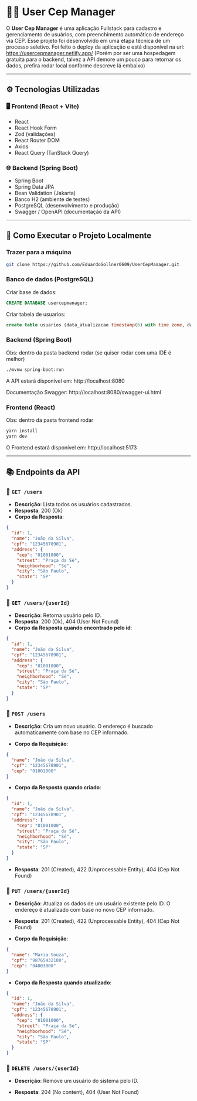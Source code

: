# 🧑‍💼 User Cep Manager

O **User Cep Manager** é uma aplicação Fullstack para cadastro e gerenciamento de usuários, com preenchimento automático de endereço via CEP. Esse projeto foi desenvolvido em uma etapa técnica de um processo seletivo. Foi feito o deploy da aplicação e está disponível na url: https://usercepmanager.netlify.app/  (Porém por ser uma hospedagem gratuita para o backend, talvez a API demore um pouco para retornar os dados, prefira rodar local conforme descreve lá embaixo)

---

## ⚙️ Tecnologias Utilizadas

### 🖥️ Frontend (React + Vite)
- React
- React Hook Form
- Zod (validações)
- React Router DOM
- Axios
- React Query (TanStack Query)

### 🌐 Backend (Spring Boot)
- Spring Boot
- Spring Data JPA
- Bean Validation (Jakarta)
- Banco H2 (ambiente de testes)
- PostgreSQL (desenvolvimento e produção)
- Swagger / OpenAPI (documentação da API)

---

## 🚀 Como Executar o Projeto Localmente

### Trazer para a máquina 
```bash
git clone https://github.com/EduardoGollner0609/UserCepManager.git
```

### Banco de dados (PostgreSQL)
Criar base de dados:
```sql
CREATE DATABASE usercepmanager;
```

Criar tabela de usuarios:
```sql
create table usuarios (data_atualizacao timestamp(6) with time zone, data_criacao timestamp(6) with time zone not null, id bigint generated by default as identity, bairro varchar(255) not null, cep varchar(255) not null, cidade varchar(255) not null, cpf varchar(255) not null unique, estado varchar(255) not null, logradouro varchar(255) not null, nome varchar(255) not null, primary key (id));
```

### Backend (Spring Boot)
Obs: dentro da pasta backend rodar (se quiser rodar com uma IDE é melhor)
```bash
./mvnw spring-boot:run
```
A API estará disponível em: http://localhost:8080

Documentação Swagger: http://localhost:8080/swagger-ui.html

### Frontend (React)
Obs: dentro da pasta frontend rodar
```bash
yarn install
yarn dev
```
O Frontend estará disponível em: http://localhost:5173

---
## 📚 Endpoints da API

### 🔹 `GET /users`

- **Descrição**: Lista todos os usuários cadastrados.
- **Resposta**: 200 (Ok)
- **Corpo da Resposta**:
```json
{
  "id": 1,
  "name": "João da Silva",
  "cpf": "12345678901",
  "address": {
    "cep": "01001000",
    "street": "Praça da Sé",
    "neighborhood": "Sé",
    "city": "São Paulo",
    "state": "SP"
  }
}
```

### 🔹 `GET /users/{userId}`

- **Descrição**: Retorna usuário pelo ID.
- **Resposta**: 200 (Ok), 404 (User Not Found)
- **Corpo da Resposta quando encontrado pelo id**:
```json
{
  "id": 1,
  "name": "João da Silva",
  "cpf": "12345678901",
  "address": {
    "cep": "01001000",
    "street": "Praça da Sé",
    "neighborhood": "Sé",
    "city": "São Paulo",
    "state": "SP"
  }
}
```

### 🔹 `POST /users`

- **Descrição**: Cria um novo usuário. O endereço é buscado automaticamente com base no CEP informado.

- **Corpo da Requisição**:
```json
{
  "name": "João da Silva",
  "cpf": "12345678901",
  "cep": "01001000"
}
```
- **Corpo da Resposta quando criado**:
```json
{
  "id": 1,
  "name": "João da Silva",
  "cpf": "12345678901",
  "address": {
    "cep": "01001000",
    "street": "Praça da Sé",
    "neighborhood": "Sé",
    "city": "São Paulo",
    "state": "SP"
  }
}
```


- **Resposta**: 201 (Created), 422 (Unprocessable Entity), 404 (Cep Not Found)

### 🔹 `PUT /users/{userId}`

- **Descrição**: Atualiza os dados de um usuário existente pelo ID. O endereço é atualizado com base no novo CEP informado.

- **Resposta**: 201 (Created), 422 (Unprocessable Entity), 404 (Cep Not Found)
- **Corpo da Requisição**:
```json
{
  "name": "Maria Souza",
  "cpf": "98765432100",
  "cep": "04003000"
}
```
- **Corpo da Resposta quando atualizado**:
```json
{
  "id": 1,
  "name": "João da Silva",
  "cpf": "12345678901",
  "address": {
    "cep": "01001000",
    "street": "Praça da Sé",
    "neighborhood": "Sé",
    "city": "São Paulo",
    "state": "SP"
  }
}
```


### 🔹 `DELETE /users/{userId}`

- **Descrição**: Remove um usuário do sistema pelo ID.

- **Resposta**: 204 (No content), 404 (User Not Found)
